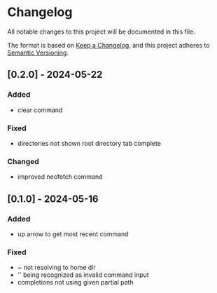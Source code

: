 # Changelog

All notable changes to this project will be documented in this file.

The format is based on [Keep a Changelog](https://keepachangelog.com/en/1.1.0/),
and this project adheres to [Semantic Versioning](https://semver.org/spec/v2.0.0.html).

## [0.2.0] - 2024-05-22

### Added

- clear command

### Fixed

- directories not shown root directory tab complete

### Changed

- improved neofetch command

## [0.1.0] - 2024-05-16

### Added

- up arrow to get most recent command

### Fixed

- ~ not resolving to home dir
- '' being recognized as invalid command input
- completions not using given partial path
